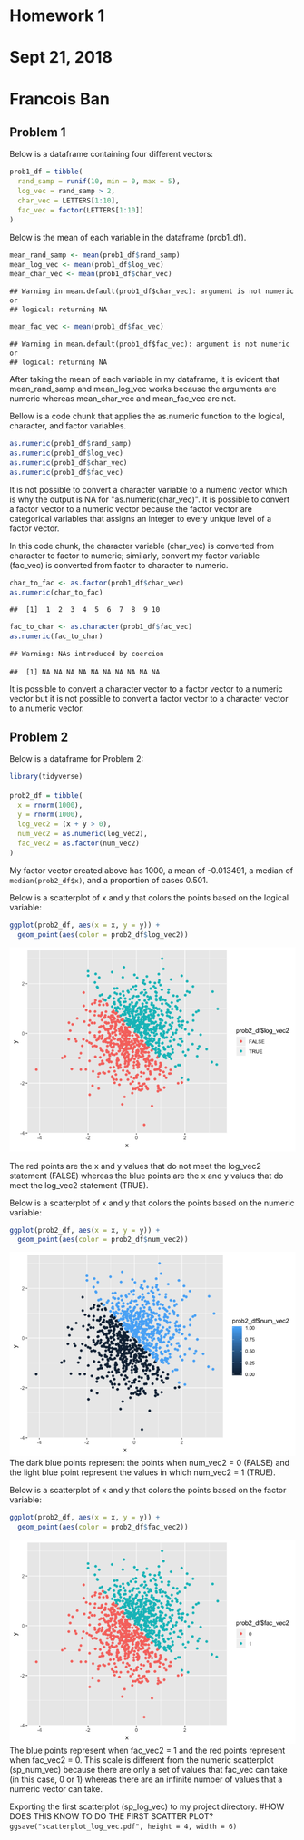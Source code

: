 Homework 1
================

Sept 21, 2018
=============

Francois Ban
============

Problem 1
---------

Below is a dataframe containing four different vectors:

``` r
prob1_df = tibble(
  rand_samp = runif(10, min = 0, max = 5),
  log_vec = rand_samp > 2,
  char_vec = LETTERS[1:10],
  fac_vec = factor(LETTERS[1:10])
)
```

Below is the mean of each variable in the dataframe (prob1\_df).

``` r
mean_rand_samp <- mean(prob1_df$rand_samp)
mean_log_vec <- mean(prob1_df$log_vec)
mean_char_vec <- mean(prob1_df$char_vec)
```

    ## Warning in mean.default(prob1_df$char_vec): argument is not numeric or
    ## logical: returning NA

``` r
mean_fac_vec <- mean(prob1_df$fac_vec)
```

    ## Warning in mean.default(prob1_df$fac_vec): argument is not numeric or
    ## logical: returning NA

After taking the mean of each variable in my dataframe, it is evident that mean\_rand\_samp and mean\_log\_vec works because the arguments are numeric whereas mean\_char\_vec and mean\_fac\_vec are not.

Bellow is a code chunk that applies the as.numeric function to the logical, character, and factor variables.

``` r
as.numeric(prob1_df$rand_samp)
as.numeric(prob1_df$log_vec)
as.numeric(prob1_df$char_vec)
as.numeric(prob1_df$fac_vec)
```

It is not possible to convert a character variable to a numeric vector which is why the output is NA for "as.numeric(char\_vec)". It is possible to convert a factor vector to a numeric vector because the factor vector are categorical variables that assigns an integer to every unique level of a factor vector.

In this code chunk, the character variable (char\_vec) is converted from character to factor to numeric; similarly, convert my factor variable (fac\_vec) is converted from factor to character to numeric.

``` r
char_to_fac <- as.factor(prob1_df$char_vec)
as.numeric(char_to_fac)
```

    ##  [1]  1  2  3  4  5  6  7  8  9 10

``` r
fac_to_char <- as.character(prob1_df$fac_vec)
as.numeric(fac_to_char)
```

    ## Warning: NAs introduced by coercion

    ##  [1] NA NA NA NA NA NA NA NA NA NA

It is possible to convert a character vector to a factor vector to a numeric vector but it is not possible to convert a factor vector to a character vector to a numeric vector.

Problem 2
---------

Below is a dataframe for Problem 2:

``` r
library(tidyverse)

prob2_df = tibble(
  x = rnorm(1000),
  y = rnorm(1000),
  log_vec2 = (x + y > 0),
  num_vec2 = as.numeric(log_vec2),
  fac_vec2 = as.factor(num_vec2)
)
```

My factor vector created above has 1000, a mean of -0.013491, a median of `median(prob2_df$x)`, and a proportion of cases 0.501.

Below is a scatterplot of x and y that colors the points based on the logical variable:

``` r
ggplot(prob2_df, aes(x = x, y = y)) +
  geom_point(aes(color = prob2_df$log_vec2))
```

![](HW1_files/figure-markdown_github/sp_log_vec-1.png)

The red points are the x and y values that do not meet the log\_vec2 statement (FALSE) whereas the blue points are the x and y values that do meet the log\_vec2 statement (TRUE).

Below is a scatterplot of x and y that colors the points based on the numeric variable:

``` r
ggplot(prob2_df, aes(x = x, y = y)) +
  geom_point(aes(color = prob2_df$num_vec2))
```

![](HW1_files/figure-markdown_github/sp_num_vec-1.png) The dark blue points represent the points when num\_vec2 = 0 (FALSE) and the light blue point represent the values in which num\_vec2 = 1 (TRUE).

Below is a scatterplot of x and y that colors the points based on the factor variable:

``` r
ggplot(prob2_df, aes(x = x, y = y)) +
  geom_point(aes(color = prob2_df$fac_vec2))
```

![](HW1_files/figure-markdown_github/sp_fac_vec-1.png) The blue points represent when fac\_vec2 = 1 and the red points represent when fac\_vec2 = 0. This scale is different from the numeric scatterplot (sp\_num\_vec) because there are only a set of values that fac\_vec can take (in this case, 0 or 1) whereas there are an infinite number of values that a numeric vector can take.

Exporting the first scatterplot (sp\_log\_vec) to my project directory. \#HOW DOES THIS KNOW TO DO THE FIRST SCATTER PLOT? `ggsave("scatterplot_log_vec.pdf", height = 4, width = 6)`
